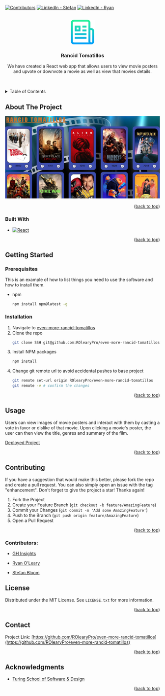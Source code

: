 <!-- Improved compatibility of back to top link: See: https://github.com/othneildrew/Best-README-Template/pull/73 -->
<a id="readme-top"></a>
<!--
*** Thanks for checking out the Best-README-Template. If you have a suggestion
*** that would make this better, please fork the repo and create a pull request
*** or simply open an issue with the tag "enhancement".
*** Don't forget to give the project a star!
*** Thanks again! Now go create something AMAZING! :D
-->



<!-- PROJECT SHIELDS -->
<!--
*** I'm using markdown "reference style" links for readability.
*** Reference links are enclosed in brackets [ ] instead of parentheses ( ).
*** See the bottom of this document for the declaration of the reference variables
*** for contributors-url, forks-url, etc. This is an optional, concise syntax you may use.
*** https://www.markdownguide.org/basic-syntax/#reference-style-links
-->
[![Contributors][contributors-shield]][contributors-url]
[![LinkedIn - Stefan][linkedin-shield]][linkedin-url]
[![LinkedIn - Ryan][linkedin-shield]][linkedin-url-2]



<!-- PROJECT LOGO -->
<br />
<div align="center">
  <a href="https://rolearypro.github.io/even-more-rancid-tomatillos/">
    <img src="images/logo.png" alt="Logo" width="80" height="80">
  </a>

<h3 align="center">Rancid Tomatillos</h3>

  <p align="center">
    We have created a React web app that allows users to view movie posters and upvote or downvote a movie as well as view that movies details.
    <br />
    <a href="[https://github.com/ROlearyPro/even-more-rancid-tomatillos](https://github.com/ROlearyPro/even-more-rancid-tomatillos)"></a>
    <br />
    <br />
  </p>
</div>



<!-- TABLE OF CONTENTS -->
<details>
  <summary>Table of Contents</summary>
  <ol>
    <li>
      <a href="#about-the-project">About The Project</a>
      <ul>
        <li><a href="#built-with">Built With</a></li>
      </ul>
    </li>
    <li>
      <a href="#getting-started">Getting Started</a>
      <ul>
        <li><a href="#prerequisites">Prerequisites</a></li>
        <li><a href="#installation">Installation</a></li>
      </ul>
    </li>
    <li><a href="#usage">Usage</a></li>
    <li><a href="#contributing">Contributing</a></li>
    <li><a href="#license">License</a></li>
    <li><a href="#contact">Contact</a></li>
    <li><a href="#acknowledgments">Acknowledgments</a></li>
  </ol>
</details>



<!-- ABOUT THE PROJECT -->
## About The Project

[![Product Name Screen Shot][product-screenshot]](https://example.com)


<p align="right">(<a href="#readme-top">back to top</a>)</p>



### Built With

* [![React][React.js]][React-url]

<p align="right">(<a href="#readme-top">back to top</a>)</p>



<!-- GETTING STARTED -->
## Getting Started

### Prerequisites

This is an example of how to list things you need to use the software and how to install them.
* npm
  ```sh
  npm install npm@latest -g
  ```

### Installation

1. Navigate to [even-more-rancid-tomatillos](https://github.com/ROlearyPro/even-more-rancid-tomatillos)
2. Clone the repo
   ```sh
   git clone SSH git@github.com:ROlearyPro/even-more-rancid-tomatillos.git
   ```
3. Install NPM packages
   ```sh
   npm install
   ```
4. Change git remote url to avoid accidental pushes to base project
   ```sh
   git remote set-url origin ROlearyPro/even-more-rancid-tomatillos
   git remote -v # confirm the changes
   ```

<p align="right">(<a href="#readme-top">back to top</a>)</p>



<!-- USAGE EXAMPLES -->
## Usage

Users can view images of movie posters and interact with them by casting a vote in favor or dislike of that movie.  Upon clicking a movie's poster, the user can then view the title, genres and summary of the film.  

[Deployed Project](https://rolearypro.github.io/even-more-rancid-tomatillos/)


<p align="right">(<a href="#readme-top">back to top</a>)</p>


<!-- CONTRIBUTING -->
## Contributing

If you have a suggestion that would make this better, please fork the repo and create a pull request. You can also simply open an issue with the tag "enhancement".
Don't forget to give the project a star! Thanks again!

1. Fork the Project
2. Create your Feature Branch (`git checkout -b feature/AmazingFeature`)
3. Commit your Changes (`git commit -m 'Add some AmazingFeature'`)
4. Push to the Branch (`git push origin feature/AmazingFeature`)
5. Open a Pull Request

<p align="right">(<a href="#readme-top">back to top</a>)</p>

### Contributors:

- [GH Insights](https://github.com/ROlearyPro/even-more-rancid-tomatillos/graphs/contributors)

- [Ryan O'Leary](https://www.linkedin.com/in/ryan-o-leary-6a963b211/)

- [Stefan Bloom](https://www.linkedin.com/in/stefanjbloom/)

<!-- LICENSE -->
## License

Distributed under the MIT License. See `LICENSE.txt` for more information.

<p align="right">(<a href="#readme-top">back to top</a>)</p>



<!-- CONTACT -->
## Contact

Project Link: [https://github.com/ROlearyPro/even-more-rancid-tomatillos](https://github.com/ROlearyPro/even-more-rancid-tomatillos)

<p align="right">(<a href="#readme-top">back to top</a>)</p>



<!-- ACKNOWLEDGMENTS -->
## Acknowledgments

* [Turing School of Software & Design](turing.edu)

<p align="right">(<a href="#readme-top">back to top</a>)</p>



<!-- MARKDOWN LINKS & IMAGES -->
<!-- https://www.markdownguide.org/basic-syntax/#reference-style-links -->
[contributors-shield]: https://img.shields.io/github/contributors/github_username/repo_name.svg?style=for-the-badge
[contributors-url]: https://github.com/ROlearyPro/even-more-rancid-tomatillos/graphs/contributors
[linkedin-shield]: https://img.shields.io/badge/-LinkedIn-black.svg?style=for-the-badge&logo=linkedin&colorB=555
[linkedin-url]: https://www.linkedin.com/in/stefanjbloom/
[linkedin-url-2]: https://www.linkedin.com/in/ryan-o-leary-6a963b211/
[product-screenshot]: images/screenshot.jpeg
[React.js]: https://img.shields.io/badge/React-20232A?style=for-the-badge&logo=react&logoColor=61DAFB
[React-url]: https://reactjs.org/